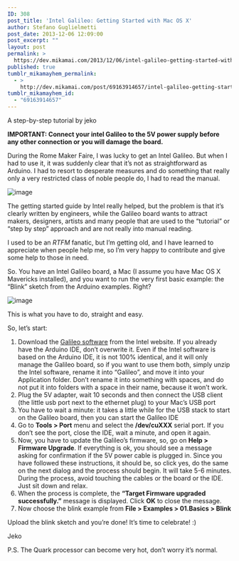 ```yaml
---
ID: 308
post_title: 'Intel Galileo: Getting Started with Mac OS X'
author: Stefano Guglielmetti
post_date: 2013-12-06 12:09:00
post_excerpt: ""
layout: post
permalink: >
  https://dev.mikamai.com/2013/12/06/intel-galileo-getting-started-with-mac-os-x/
published: true
tumblr_mikamayhem_permalink:
  - >
    http://dev.mikamai.com/post/69163914657/intel-galileo-getting-started-with-mac-os-x
tumblr_mikamayhem_id:
  - "69163914657"
---
```

<p>A step-by-step tutorial by jeko</p>
<p><strong>IMPORTANT: Connect your intel Galileo to the 5V power supply before any other connection or you will damage the board.</strong></p>
<p>During the Rome Maker Faire, I was lucky to get an Intel Galileo. But when I had to use it, it was suddenly clear that it’s not as straightforward as Arduino. I had to resort to desperate measures and do something that really only a very restricted class of noble people do, I had to read the manual.</p>
<p><img alt="image" src="http://68.media.tumblr.com/fab2cfc694531fba0b35ba4ac4f4fb47/tumblr_inline_mwx6t8gm0J1r8xdak.jpg" /></p>
<p>The getting started guide by Intel really helped, but the problem is that it’s clearly written by engineers, while the Galileo board wants to attract makers, designers, artists and many people that are used to the “tutorial” or “step by step” approach and are not really into manual reading.</p>
<p>I used to be an <em>RTFM</em> fanatic, but I’m getting old, and I have learned to appreciate when people help me, so I’m very happy to contribute and give some help to those in need.</p>
<p>So. You have an Intel Galileo board, a Mac (I assume you have Mac OS X Mavericks installed), and you want to run the very first basic example: the “Blink” sketch from the Arduino examples. Right?</p>
<p><img alt="image" src="http://68.media.tumblr.com/b6af97697fa3330ba15717f3170e2d42/tumblr_inline_mxcf5wdeZ91r8xdak.jpg" /></p>
<p>This is what you have to do, straight and easy.</p>
<p>So, let’s start:</p>
<ol><li>Download the <a href="https://communities.intel.com/community/makers/software/drivers">Galileo software</a> from the Intel website. If you already have the Arduino IDE, don’t overwrite it. Even if the Intel software is based on the Arduino IDE, it is not 100% identical, and it will only manage the Galileo board, so if you want to use them both, simply unzip the Intel software, rename it into “Galileo”, and move it into your Application folder. Don’t rename it into something with spaces, and do not put it into folders with a space in their name, because it won’t work.</li>
<li>Plug the 5V adapter, wait 10 seconds and then connect the USB client (the little usb port next to the ethernet plug) to your Mac’s USB port</li>
<li>You have to wait a minute: it takes a little while for the USB stack to start on the Galileo board, then you can start the Galileo IDE</li>
<li>Go to <strong>Tools &gt; Port</strong> menu and select the <strong>/dev/cuXXX</strong> serial port. If you don’t see the port, close the IDE, wait a minute, and open it again.</li>
<li>Now, you have to update the Galileo’s firmware, so, go on <strong>Help &gt; Firmware Upgrade</strong>. If everything is ok, you should see a message asking for confirmation if the 5V power cable is plugged in. Since you have followed these instructions, it should be, so click yes, do the same on the next dialog and the process should begin. It will take 5-6 minutes. During the process, avoid touching the cables or the board or the IDE. Just sit down and relax.</li>
<li>When the process is complete, the <strong>“Target Firmware upgraded successfully.”</strong> message is displayed. Click <strong>OK</strong> to close the message.</li>
<li>Now choose the blink example from <strong>File &gt; Examples &gt; 01.Basics &gt; Blink</strong></li>
</ol><p>Upload the blink sketch and you’re done! It’s time to celebrate! :)</p>
<p>Jeko</p>
<p>P.S. The Quark processor can become very hot, don’t worry it’s normal.</p>